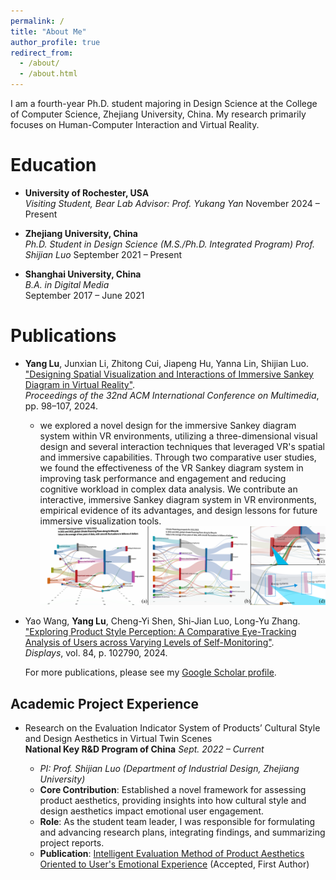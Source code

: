 ```yaml
---
permalink: /
title: "About Me"
author_profile: true
redirect_from: 
  - /about/
  - /about.html
---
```


I am a fourth-year Ph.D. student majoring in Design Science at the College of Computer Science, Zhejiang University, China. My research primarily focuses on Human-Computer Interaction and Virtual Reality.

Education
======
- **University of Rochester, USA**  
  *Visiting Student, Bear Lab*
  *Advisor: Prof. Yukang Yan*
  November 2024 – Present

- **Zhejiang University, China**  
  *Ph.D. Student in Design Science (M.S./Ph.D. Integrated Program)*
  *Prof. Shijian Luo*
  September 2021 – Present

- **Shanghai University, China**  
  *B.A. in Digital Media*  
  September 2017 – June 2021

Publications
======
- **Yang Lu**, Junxian Li, Zhitong Cui, Jiapeng Hu, Yanna Lin, Shijian Luo.  
  ["Designing Spatial Visualization and Interactions of Immersive Sankey Diagram in Virtual Reality"](https://dl.acm.org/doi/abs/10.1145/3664647.3681460).  
  *Proceedings of the 32nd ACM International Conference on Multimedia*, pp. 98–107, 2024.  
  - we explored a novel design for the immersive Sankey diagram system within VR environments, utilizing a three-dimensional visual design and several interaction techniques that leveraged VR's spatial and immersive capabilities. Through two comparative user studies, we found the effectiveness of the VR Sankey diagram system in improving task performance and engagement and reducing cognitive workload in complex data analysis. We contribute an interactive, immersive Sankey diagram system in VR environments, empirical evidence of its advantages, and design lessons for future immersive visualization tools.
![Immersive Sankey Diagram in VR](images/finalsystem.png)

- Yao Wang, **Yang Lu**, Cheng-Yi Shen, Shi-Jian Luo, Long-Yu Zhang.  
  ["Exploring Product Style Perception: A Comparative Eye-Tracking Analysis of Users across Varying Levels of Self-Monitoring"](https://www.sciencedirect.com/science/article/pii/S0141938224001549).  
  *Displays*, vol. 84, p. 102790, 2024.
  
  For more publications, please see my [Google Scholar profile](https://scholar.google.com/citations?user=HHzZ_ZoAAAAJ&hl=en&authuser=1).
  
Academic Project Experience
------
- Research on the Evaluation Indicator System of Products’ Cultural Style and Design Aesthetics in Virtual Twin Scenes  
**National Key R&D Program of China** *Sept. 2022 – Current*
    
  - *PI: Prof. Shijian Luo (Department of Industrial Design, Zhejiang University)* 
  - **Core Contribution**: Established a novel framework for assessing product aesthetics, providing insights into how cultural style and design aesthetics impact emotional user engagement.
  - **Role**: As the student team leader, I was responsible for formulating and advancing research plans, integrating findings, and summarizing project reports.
  - **Publication**: [Intelligent Evaluation Method of Product Aesthetics Oriented to
User's Emotional Experience](http://kns.cnki.net/kcms/detail/11.5946.TP.20231108.1141.004.html) (Accepted, First Author)
